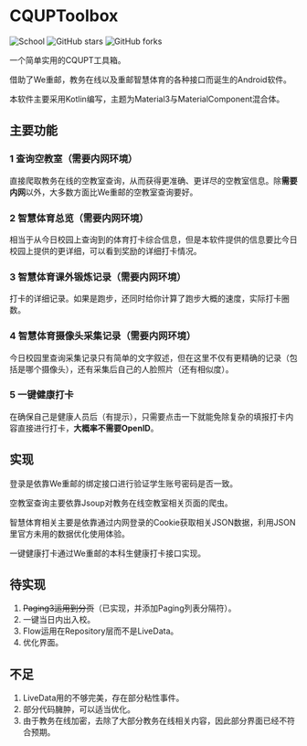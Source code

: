 # CQUPToolbox

![School](https://img.shields.io/badge/School-CQUPT-green.svg)
![GitHub stars](https://img.shields.io/github/stars/YenalyLiew/CQUPToolbox)
![GitHub forks](https://img.shields.io/github/forks/YenalyLiew/CQUPToolbox)

一个简单实用的CQUPT工具箱。

借助了We重邮，教务在线以及重邮智慧体育的各种接口而诞生的Android软件。

本软件主要采用Kotlin编写，主题为Material3与MaterialComponent混合体。

## 主要功能

### 1 查询空教室（需要内网环境）
直接爬取教务在线的空教室查询，从而获得更准确、更详尽的空教室信息。除**需要内网**以外，大多数方面比We重邮的空教室查询要好。
### 2 智慧体育总览（需要内网环境）
相当于从今日校园上查询到的体育打卡综合信息，但是本软件提供的信息要比今日校园上提供的更详细，可以看到奖励的详细打卡情况。
### 3 智慧体育课外锻炼记录（需要内网环境）
打卡的详细记录。如果是跑步，还同时给你计算了跑步大概的速度，实际打卡圈数。
### 4 智慧体育摄像头采集记录（需要内网环境）
今日校园里查询采集记录只有简单的文字叙述，但在这里不仅有更精确的记录（包括是哪个摄像头），还有采集后自己的人脸照片（还有相似度）。
### 5 一键健康打卡
在确保自己是健康人员后（有提示），只需要点击一下就能免除复杂的填报打卡内容直接进行打卡，**大概率不需要OpenID**。

## 实现

登录是依靠We重邮的绑定接口进行验证学生账号密码是否一致。

空教室查询主要依靠Jsoup对教务在线空教室相关页面的爬虫。

智慧体育相关主要是依靠通过内网登录的Cookie获取相关JSON数据，利用JSON里官方未用的数据优化使用体验。

一键健康打卡通过We重邮的本科生健康打卡接口实现。

## 待实现

1. ~~Paging3运用到分页~~（已实现，并添加Paging列表分隔符）。
2. 一键当日内出入校。
3. Flow运用在Repository层而不是LiveData。
4. 优化界面。

## 不足

1. LiveData用的不够完美，存在部分粘性事件。
2. 部分代码臃肿，可以适当优化。
3. 由于教务在线加密，去除了大部分教务在线相关内容，因此部分界面已经不符合预期。

